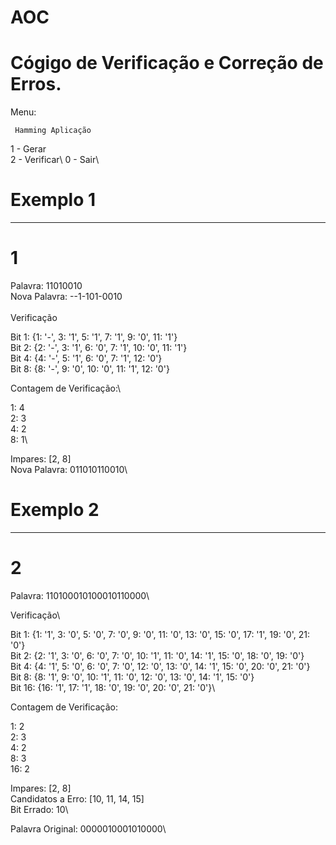 # AOC
# Cógigo de Verificação e Correção de Erros.

Menu:

     Hamming Aplicação

1 - Gerar\
2 - Verificar\ 
0 - Sair\

# Exemplo 1
---------------------------------------------
# 1
Palavra: 11010010\
Nova Palavra: --1-101-0010\
\
Verificação

Bit 1: {1: '-', 3: '1', 5: '1', 7: '1', 9: '0', 11: '1'}\
Bit 2: {2: '-', 3: '1', 6: '0', 7: '1', 10: '0', 11: '1'}\
Bit 4: {4: '-', 5: '1', 6: '0', 7: '1', 12: '0'}\
Bit 8: {8: '-', 9: '0', 10: '0', 11: '1', 12: '0'}

Contagem de Verificação:\

1: 4\
2: 3\
4: 2\
8: 1\

Impares: [2, 8]\
Nova Palavra: 011010110010\


# Exemplo 2
---------------------------------------------

# 2
Palavra: 110100010100010110000\


Verificação\

Bit 1: {1: '1', 3: '0', 5: '0', 7: '0', 9: '0', 11: '0', 13: '0', 15: '0', 17: '1', 19: '0', 21: '0'}\
Bit 2: {2: '1', 3: '0', 6: '0', 7: '0', 10: '1', 11: '0', 14: '1', 15: '0', 18: '0', 19: '0'}\
Bit 4: {4: '1', 5: '0', 6: '0', 7: '0', 12: '0', 13: '0', 14: '1', 15: '0', 20: '0', 21: '0'}\
Bit 8: {8: '1', 9: '0', 10: '1', 11: '0', 12: '0', 13: '0', 14: '1', 15: '0'}\
Bit 16: {16: '1', 17: '1', 18: '0', 19: '0', 20: '0', 21: '0'}\

Contagem de Verificação:

1: 2\
2: 3\
4: 2\
8: 3\
16: 2

Impares: [2, 8]\
Candidatos a Erro: [10, 11, 14, 15]\
Bit Errado: 10\

Palavra Original: 0000010001010000\
